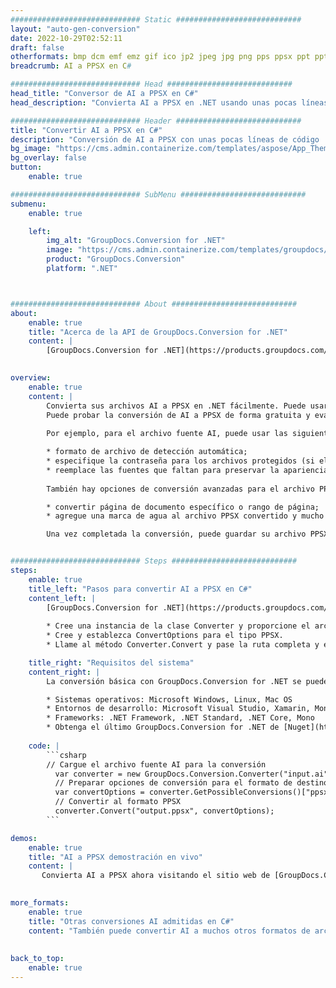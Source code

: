 ```yaml
---
############################# Static ############################
layout: "auto-gen-conversion"
date: 2022-10-29T02:52:11
draft: false
otherformats: bmp dcm emf emz gif ico jp2 jpeg jpg png pps ppsx ppt pptx psb psd svg svgz tga tif tiff webp wmf wmz
breadcrumb: AI a PPSX en C#

############################# Head ############################
head_title: "Conversor de AI a PPSX en C#"
head_description: "Convierta AI a PPSX en .NET usando unas pocas líneas de código. Utilice la API de conversión de documentos de GroupDocs para convertir más de 160 formatos de archivo."

############################# Header ############################
title: "Convertir AI a PPSX en C#"
description: "Conversión de AI a PPSX con unas pocas líneas de código .NET"
bg_image: "https://cms.admin.containerize.com/templates/aspose/App_Themes/V3/images/bg/header1.png"
bg_overlay: false
button:
    enable: true

############################# SubMenu ############################
submenu:
    enable: true

    left:
        img_alt: "GroupDocs.Conversion for .NET"
        image: "https://cms.admin.containerize.com/templates/groupdocs/images/product-logos/90x90-noborder/groupdocs-conversion-net.png"
        product: "GroupDocs.Conversion"
        platform: ".NET"



############################# About ############################
about:
    enable: true
    title: "Acerca de la API de GroupDocs.Conversion for .NET"
    content: |
        [GroupDocs.Conversion for .NET](https://products.groupdocs.com/conversion/net/) se puede usar para convertir Microsoft Word, Excel, PowerPoint, PDF, Visio y otros formatos. GroupDocs.Conversion es una API independiente que es adecuada para sistemas internos y de back-end donde se requiere un alto rendimiento. No depende de ningún software como Microsoft u Open Office.
    

overview:
    enable: true
    content: |
        Convierta sus archivos AI a PPSX en .NET fácilmente. Puede usar solo un par de líneas de código C# en cualquier plataforma de su elección, como Windows, Linux, macOS.
        Puede probar la conversión de AI a PPSX de forma gratuita y evaluar la calidad de los resultados de la conversión. Junto con los escenarios de conversión de archivos simples, puede probar opciones más avanzadas para cargar el archivo de origen AI y para guardar el resultado de salida PPSX. 
        
        Por ejemplo, para el archivo fuente AI, puede usar las siguientes opciones de carga:

        * formato de archivo de detección automática;
        * especifique la contraseña para los archivos protegidos (si el formato de archivo lo admite);
        * reemplace las fuentes que faltan para preservar la apariencia del documento.
        
        También hay opciones de conversión avanzadas para el archivo PPSX:

        * convertir página de documento específico o rango de página;
        * agregue una marca de agua al archivo PPSX convertido y mucho más.

        Una vez completada la conversión, puede guardar su archivo PPSX en la ruta del archivo local o en cualquier almacenamiento de terceros como FTP, Amazon S3, Google Drive, Dropbox, etc. Tenga en cuenta que para convertir AI a PPSX no es necesario instalar ningún software adicional, como MS Office, Open Office, Adobe Acrobat Reader, etc.


############################# Steps ############################
steps:
    enable: true
    title_left: "Pasos para convertir AI a PPSX en C#"
    content_left: |
        [GroupDocs.Conversion for .NET](https://products.groupdocs.com/conversion/net/) facilita a los desarrolladores convertir un archivo AI a PPSX con unas pocas líneas de código.
        
        * Cree una instancia de la clase Converter y proporcione el archivo AI con la ruta completa
        * Cree y establezca ConvertOptions para el tipo PPSX.
        * Llame al método Converter.Convert y pase la ruta completa y el formato (PPSX) como parámetro

    title_right: "Requisitos del sistema"
    content_right: |
        La conversión básica con GroupDocs.Conversion for .NET se puede realizar en unos pocos pasos simples. Nuestras API son compatibles con todas las principales plataformas y sistemas operativos. Antes de ejecutar el código a continuación, asegúrese de tener instalados los siguientes requisitos previos en su sistema.

        * Sistemas operativos: Microsoft Windows, Linux, Mac OS
        * Entornos de desarrollo: Microsoft Visual Studio, Xamarin, MonoDevelop
        * Frameworks: .NET Framework, .NET Standard, .NET Core, Mono
        * Obtenga el último GroupDocs.Conversion for .NET de [Nuget](https://www.nuget.org/packages/groupdocs.conversion)
         
    code: |
        ```csharp    
        // Cargue el archivo fuente AI para la conversión
          var converter = new GroupDocs.Conversion.Converter("input.ai");
          // Preparar opciones de conversión para el formato de destino PPSX
          var convertOptions = converter.GetPossibleConversions()["ppsx"].ConvertOptions;
          // Convertir al formato PPSX
          converter.Convert("output.ppsx", convertOptions);
        ```

demos:
    enable: true
    title: "AI a PPSX demostración en vivo"
    content: |
       Convierta AI a PPSX ahora visitando el sitio web de [GroupDocs.Conversion App](https://products.groupdocs.app/conversion/family). La demostración en línea tiene las siguientes ventajas
          

more_formats:
    enable: true
    title: "Otras conversiones AI admitidas en C#"
    content: "También puede convertir AI a muchos otros formatos de archivo. Consulte la lista a continuación."
       
       
back_to_top:
    enable: true
---
```

